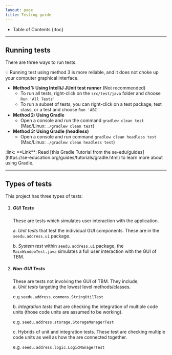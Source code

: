 ```yaml
---
layout: page
title: Testing guide
---
```


* Table of Contents
{:toc}

--------------------------------------------------------------------------------------------------------------------

## Running tests

There are three ways to run tests.

:bulb: Running test using method 3 is more reliable, and it does not choke up your computer graphical interface.

* **Method 1: Using IntelliJ JUnit test runner** (Not recommended)
  * To run all tests, right-click on the `src/test/java` folder and choose `Run 'All Tests'`
  * To run a subset of tests, you can right-click on a test package,
    test class, or a test and choose `Run 'ABC'`
* **Method 2: Using Gradle**
  * Open a console and run the command `gradlew clean test` (Mac/Linux: `./gradlew clean test`)
* **Method 3: Using Gradle (headless)**
  * Open a console and run command `gradlew clean headless test` (Mac/Linux: `./gradlew clean headless test`)

<div markdown="span" class="alert alert-secondary">:link: **Link**: Read [this Gradle Tutorial from the se-edu/guides](https://se-education.org/guides/tutorials/gradle.html) to learn more about using Gradle.
</div>

--------------------------------------------------------------------------------------------------------------------

## Types of tests

This project has three types of tests:

1. ##### GUI Tests
    These are tests which simulates user interaction with the application.

    a. *Unit tests* that test the individual GUI components. These are in the `seedu.address.ui` package.
    
    b. *System test* within `seedu.address.ui` package, the `MainWindowTest.java` simulates a full user interaction with the GUI of TBM.

1. ##### Non-GUI Tests
    These are tests not involving the GUI of TBM. They include,<br>
    a. *Unit tests* targeting the lowest level methods/classes.<br>

      e.g  `seedu.address.commons.StringUtilTest`

    b. *Integration tests* that are checking the integration of multiple code units (those code units are assumed to be working).<br>

      e.g. `seedu.address.storage.StorageManagerTest`

    c. Hybrids of unit and integration tests. These test are checking multiple code units as well as how the are connected together.<br>

      e.g. `seedu.address.logic.LogicManagerTest`

